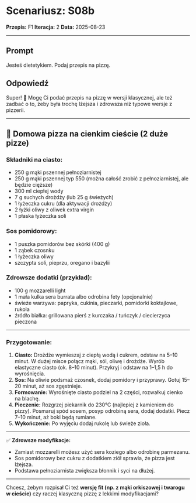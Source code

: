 ﻿# Scenariusz: S08b
**Przepis:** F1
**Iteracja:** 2
**Data:** 2025-08-23

---

## Prompt
Jesteś dietetykiem. Podaj przepis na pizzę.


## Odpowiedź
Super! 🍕 Mogę Ci podać przepis na pizzę w wersji klasycznej, ale też zadbać o to, żeby była trochę lżejsza i zdrowsza niż typowe wersje z pizzerii.

---

## 🍕 Domowa pizza na cienkim cieście (2 duże pizze)

### Składniki na ciasto:

* 250 g mąki pszennej pełnoziarnistej
* 250 g mąki pszennej typ 550 (można całość zrobić z pełnoziarnistej, ale będzie cięższe)
* 300 ml ciepłej wody
* 7 g suchych drożdży (lub 25 g świeżych)
* 1 łyżeczka cukru (dla aktywacji drożdży)
* 2 łyżki oliwy z oliwek extra virgin
* 1 płaska łyżeczka soli

### Sos pomidorowy:

* 1 puszka pomidorów bez skórki (400 g)
* 1 ząbek czosnku
* 1 łyżeczka oliwy
* szczypta soli, pieprzu, oregano i bazylii

### Zdrowsze dodatki (przykład):

* 100 g mozzarelli light
* 1 mała kulka sera burrata albo odrobina fety (opcjonalnie)
* świeże warzywa: papryka, cukinia, pieczarki, pomidorki koktajlowe, rukola
* źródło białka: grillowana pierś z kurczaka / tuńczyk / ciecierzyca pieczona

---

### Przygotowanie:

1. **Ciasto:** Drożdże wymieszaj z ciepłą wodą i cukrem, odstaw na 5–10 minut. W dużej misce połącz mąki, sól, oliwę i drożdże. Wyrób elastyczne ciasto (ok. 8–10 minut). Przykryj i odstaw na 1–1,5 h do wyrośnięcia.
2. **Sos:** Na oliwie podsmaż czosnek, dodaj pomidory i przyprawy. Gotuj 15–20 minut, aż sos zgęstnieje.
3. **Formowanie:** Wyrośnięte ciasto podziel na 2 części, rozwałkuj cienko na blachę.
4. **Pieczenie:** Rozgrzej piekarnik do 230°C (najlepiej z kamieniem do pizzy). Posmaruj spód sosem, posyp odrobiną sera, dodaj dodatki. Piecz 7–10 minut, aż boki będą rumiane.
5. **Wykończenie:** Po wyjęciu dodaj rukolę lub świeże zioła.

---

✅ **Zdrowsze modyfikacje:**

* Zamiast mozzarelli możesz użyć sera koziego albo odrobinę parmezanu.
* Sos pomidorowy bez cukru z dodatkiem ziół sprawia, że pizza jest lżejsza.
* Podstawa pełnoziarnista zwiększa błonnik i syci na dłużej.

---

Chcesz, żebym rozpisał Ci też **wersję fit (np. z mąki orkiszowej i twarogu w cieście)** czy raczej klasyczną pizzę z lekkimi modyfikacjami?
